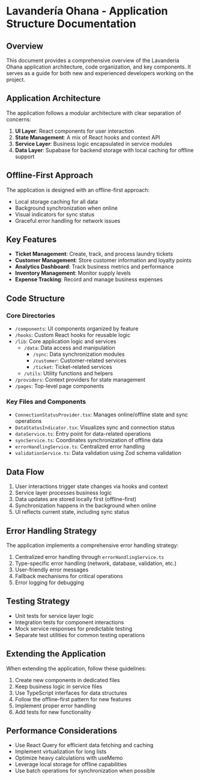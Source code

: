 
# Lavandería Ohana - Application Structure Documentation

## Overview

This document provides a comprehensive overview of the Lavandería Ohana application architecture, code organization, and key components. It serves as a guide for both new and experienced developers working on the project.

## Application Architecture

The application follows a modular architecture with clear separation of concerns:

1. **UI Layer**: React components for user interaction
2. **State Management**: A mix of React hooks and context API
3. **Service Layer**: Business logic encapsulated in service modules
4. **Data Layer**: Supabase for backend storage with local caching for offline support

## Offline-First Approach

The application is designed with an offline-first approach:

- Local storage caching for all data
- Background synchronization when online
- Visual indicators for sync status
- Graceful error handling for network issues

## Key Features

- **Ticket Management**: Create, track, and process laundry tickets
- **Customer Management**: Store customer information and loyalty points
- **Analytics Dashboard**: Track business metrics and performance
- **Inventory Management**: Monitor supply levels
- **Expense Tracking**: Record and manage business expenses

## Code Structure

### Core Directories

- `/components`: UI components organized by feature
- `/hooks`: Custom React hooks for reusable logic
- `/lib`: Core application logic and services
  - `/data`: Data access and manipulation
    - `/sync`: Data synchronization modules
    - `/customer`: Customer-related services
    - `/ticket`: Ticket-related services
  - `/utils`: Utility functions and helpers
- `/providers`: Context providers for state management
- `/pages`: Top-level page components

### Key Files and Components

- `ConnectionStatusProvider.tsx`: Manages online/offline state and sync operations
- `DataStatusIndicator.tsx`: Visualizes sync and connection status
- `dataService.ts`: Entry point for data-related operations
- `syncService.ts`: Coordinates synchronization of offline data
- `errorHandlingService.ts`: Centralized error handling
- `validationService.ts`: Data validation using Zod schema validation

## Data Flow

1. User interactions trigger state changes via hooks and context
2. Service layer processes business logic
3. Data updates are stored locally first (offline-first)
4. Synchronization happens in the background when online
5. UI reflects current state, including sync status

## Error Handling Strategy

The application implements a comprehensive error handling strategy:

1. Centralized error handling through `errorHandlingService.ts`
2. Type-specific error handling (network, database, validation, etc.)
3. User-friendly error messages
4. Fallback mechanisms for critical operations
5. Error logging for debugging

## Testing Strategy

- Unit tests for service layer logic
- Integration tests for component interactions
- Mock service responses for predictable testing
- Separate test utilities for common testing operations

## Extending the Application

When extending the application, follow these guidelines:

1. Create new components in dedicated files
2. Keep business logic in service files
3. Use TypeScript interfaces for data structures
4. Follow the offline-first pattern for new features
5. Implement proper error handling
6. Add tests for new functionality

## Performance Considerations

- Use React Query for efficient data fetching and caching
- Implement virtualization for long lists
- Optimize heavy calculations with useMemo
- Leverage local storage for offline capabilities
- Use batch operations for synchronization when possible
